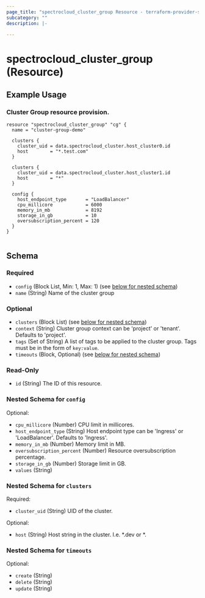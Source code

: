 ```yaml
---
page_title: "spectrocloud_cluster_group Resource - terraform-provider-spectrocloud"
subcategory: ""
description: |-
  
---
```


# spectrocloud_cluster_group (Resource)

  

## Example Usage


### Cluster Group resource provision.

```hcl
resource "spectrocloud_cluster_group" "cg" {
  name = "cluster-group-demo"

  clusters {
    cluster_uid = data.spectrocloud_cluster.host_cluster0.id
    host        = "*.test.com"
  }

  clusters {
    cluster_uid = data.spectrocloud_cluster.host_cluster1.id
    host        = "*"
  }

  config {
    host_endpoint_type       = "LoadBalancer"
    cpu_millicore            = 6000
    memory_in_mb             = 8192
    storage_in_gb            = 10
    oversubscription_percent = 120
  }
}
   
```


<!-- schema generated by tfplugindocs -->
## Schema

### Required

- `config` (Block List, Min: 1, Max: 1) (see [below for nested schema](#nestedblock--config))
- `name` (String) Name of the cluster group

### Optional

- `clusters` (Block List) (see [below for nested schema](#nestedblock--clusters))
- `context` (String) Cluster group context can be 'project' or 'tenant'. Defaults to 'project'.
- `tags` (Set of String) A list of tags to be applied to the cluster group. Tags must be in the form of `key:value`.
- `timeouts` (Block, Optional) (see [below for nested schema](#nestedblock--timeouts))

### Read-Only

- `id` (String) The ID of this resource.

<a id="nestedblock--config"></a>
### Nested Schema for `config`

Optional:

- `cpu_millicore` (Number) CPU limit in millicores.
- `host_endpoint_type` (String) Host endpoint type can be 'Ingress' or 'LoadBalancer'. Defaults to 'Ingress'.
- `memory_in_mb` (Number) Memory limit in MB.
- `oversubscription_percent` (Number) Resource oversubscription percentage.
- `storage_in_gb` (Number) Storage limit in GB.
- `values` (String)


<a id="nestedblock--clusters"></a>
### Nested Schema for `clusters`

Required:

- `cluster_uid` (String) UID of the cluster.

Optional:

- `host` (String) Host string in the cluster. I.e. *.dev or *.


<a id="nestedblock--timeouts"></a>
### Nested Schema for `timeouts`

Optional:

- `create` (String)
- `delete` (String)
- `update` (String)